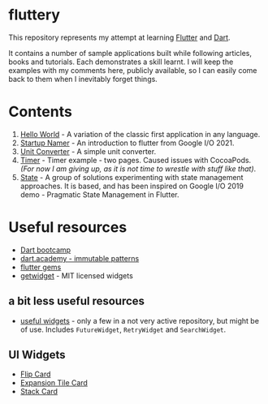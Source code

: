 # fluttery

This repository represents my attempt at learning [Flutter](https://flutter.dev/) and [Dart](https://dart.dev/). 

It contains a number of sample applications built while following articles, books and tutorials. Each demonstrates a skill learnt. 
I will keep the examples with my comments here, publicly available, so I can easily come back to them when I inevitably forget things. 

# Contents

1. [Hello World](./hello/) - A variation of the classic first application in any language. 
2. [Startup Namer](./startup_namer/) - An introduction to flutter from Google I/O 2021.
3. [Unit Converter](./unit_converter/) - A simple unit converter. 
4. [Timer](./timer/) - Timer example - two pages. Caused issues with CocoaPods. *(For now I am giving up, as it is not time to wrestle with stuff like that)*.
5. [State](./state/) - A group of solutions experimenting with state management approaches. It is based, and has been inspired on Google I/O 2019 demo - Pragmatic State Management in Flutter. 


# Useful resources

* [Dart bootcamp](https://da-bootcamp.firebaseapp.com/?course=start_programming_dart)
* [dart.academy - immutable patterns](https://dart.academy/immutable-data-patterns-in-dart-and-flutter/)
* [flutter gems](https://fluttergems.dev/)
* [getwidget](https://pub.dev/packages/getwidget) - MIT licensed widgets

## a bit less useful resources

* [useful widgets](https://github.com/ricardocrescenti/flutter-useful-widgets) - only a few in a not very active repository, but might be of use. Includes `FutureWidget`, `RetryWidget` and `SearchWidget`.


## UI Widgets 
* [Flip Card](https://pub.dev/packages/flip_card)
* [Expansion Tile Card](https://pub.dev/packages/expansion_tile_card)
* [Stack Card](https://pub.dev/packages/flutter_stack_card)